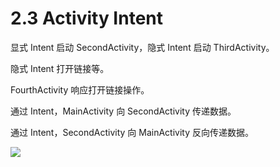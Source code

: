 # 2.3  Activity Intent

显式 Intent 启动 SecondActivity，隐式 Intent 启动 ThirdActivity。

隐式 Intent 打开链接等。

FourthActivity 响应打开链接操作。

通过 Intent，MainActivity 向 SecondActivity 传递数据。

通过 Intent，SecondActivity 向 MainActivity 反向传递数据。 

![](https://ws1.sinaimg.cn/large/006tKfTcgy1fpg3d7n43bj30a00kqwfe.jpg)







